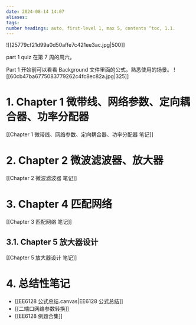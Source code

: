 ```yaml
---
date: 2024-08-14 14:07
aliases: 
tags: 
number headings: auto, first-level 1, max 5, contents ^toc, 1.1.
---
```

![[25779cf21d99a0d50affe7c421ee3ac.jpg|500]]

part 1 quiz 在第 7 周的周六。

Part 1 开始前可以看看 Background 文件里面的公式，熟悉使用的场景。
![[60cb47ba6775083779262c4fc8ec82a.jpg|325]]

# 1. Chapter 1 微带线、网络参数、定向耦合器、功率分配器

[[Chapter 1 微带线、网络参数、定向耦合器、功率分配器 笔记]]

# 2. Chapter 2 微波滤波器、放大器

[[Chapter 2 微波滤波器 笔记]]

# 3. Chapter 4 匹配网络

[[Chapter 3 匹配网络 笔记]]

## 3.1. Chapter 5 放大器设计

[[Chapter 5 放大器设计 笔记]]

# 4. 总结性笔记

- [[EE6128 公式总结.canvas|EE6128 公式总结]]
- [[二端口网络参数转换]]
- [[EE6128 例题合集]]
